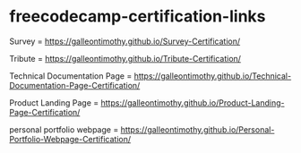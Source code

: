 # freecodecamp-certification-links


Survey = https://galleontimothy.github.io/Survey-Certification/


Tribute = https://galleontimothy.github.io/Tribute-Certification/


Technical Documentation Page = https://galleontimothy.github.io/Technical-Documentation-Page-Certification/


Product Landing Page = https://galleontimothy.github.io/Product-Landing-Page-Certification/

personal portfolio webpage = https://galleontimothy.github.io/Personal-Portfolio-Webpage-Certification/
